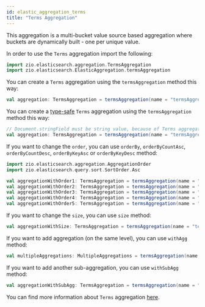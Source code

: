 ```yaml
---
id: elastic_aggregation_terms
title: "Terms Aggregation"
---
```


This aggregation is a multi-bucket value source based aggregation where buckets are dynamically built - one per unique value.

In order to use the `Terms` aggregation import the following:
```scala
import zio.elasticsearch.aggregation.TermsAggregation
import zio.elasticsearch.ElasticAggregation.termsAggregation
```

You can create a `Terms` aggregation using the `termsAggregation` method this way:
```scala
val aggregation: TermsAggregation = termsAggregation(name = "termsAggregation", field = "stringField.keyword")
```

You can create a [type-safe](https://lambdaworks.github.io/zio-elasticsearch/overview/overview_zio_prelude_schema) `Terms` aggregation using the `termsAggregation` method this way:
```scala
// Document.stringField must be string value, because of Terms aggregation
val aggregation: TermsAggregation = termsAggregation(name = "termsAggregation", field = Document.stringField.keyword)
```

If you want to change the `order`, you can use `orderBy`, `orderByCountAsc`, `orderByCountDesc`, `orderByKeyAsc` or `orderByKeyDesc` method:
```scala
import zio.elasticsearch.aggregation.AggregationOrder
import zio.elasticsearch.query.sort.SortOrder.Asc

val aggregationWithOrder1: TermsAggregation = termsAggregation(name = "termsAggregation", field = Document.stringField).orderBy(AggregationOrder("otherAggregation", Asc))
val aggregationWithOrder2: TermsAggregation = termsAggregation(name = "termsAggregation", field = Document.stringField).orderByCountAsc
val aggregationWithOrder3: TermsAggregation = termsAggregation(name = "termsAggregation", field = Document.stringField).orderByCountDesc
val aggregationWithOrder4: TermsAggregation = termsAggregation(name = "termsAggregation", field = Document.stringField).orderByKeyAsc
val aggregationWithOrder5: TermsAggregation = termsAggregation(name = "termsAggregation", field = Document.stringField).orderByKeyDesc
```

If you want to change the `size`, you can use `size` method:
```scala
val aggregationWithSize: TermsAggregation = termsAggregation(name = "termsAggregation", field = Document.stringField).size(5)
```

If you want to add aggregation (on the same level), you can use `withAgg` method:
```scala
val multipleAggregations: MultipleAggregations = termsAggregation(name = "termsAggregation", field = Document.stringField).withAgg(maxAggregation(name = "maxAggregation", field = Document.intField))
```

If you want to add another sub-aggregation, you can use `withSubAgg` method:
```scala
val aggregationWithSubAgg: TermsAggregation = termsAggregation(name = "termsAggregation", field = Document.stringField).withSubAgg(maxAggregation(name = "maxAggregation", field = Document.intField))
```

You can find more information about `Terms` aggregation [here](https://www.elastic.co/guide/en/elasticsearch/reference/7.17/search-aggregations-bucket-terms-aggregation.html#search-aggregations-bucket-terms-aggregation).
